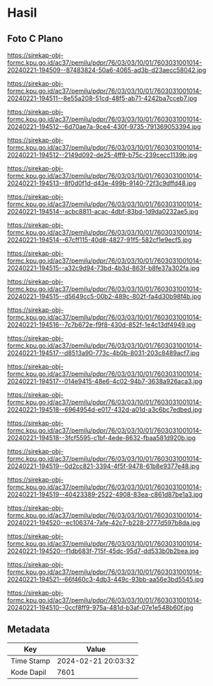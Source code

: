 # Hasil

## Foto C Plano

https://sirekap-obj-formc.kpu.go.id/ac37/pemilu/pdpr/76/03/03/10/01/7603031001014-20240221-194509--87483824-50a6-4065-ad3b-d23aecc58042.jpg

https://sirekap-obj-formc.kpu.go.id/ac37/pemilu/pdpr/76/03/03/10/01/7603031001014-20240221-194511--8e55a208-51cd-48f5-ab71-4242ba7cceb7.jpg

https://sirekap-obj-formc.kpu.go.id/ac37/pemilu/pdpr/76/03/03/10/01/7603031001014-20240221-194512--6d70ae7a-9ce4-430f-9735-791369053394.jpg

https://sirekap-obj-formc.kpu.go.id/ac37/pemilu/pdpr/76/03/03/10/01/7603031001014-20240221-194512--2149d092-de25-4ff9-b75c-239cecc1139b.jpg

https://sirekap-obj-formc.kpu.go.id/ac37/pemilu/pdpr/76/03/03/10/01/7603031001014-20240221-194513--8f0d0f1d-d43e-499b-9140-72f3c9dffd48.jpg

https://sirekap-obj-formc.kpu.go.id/ac37/pemilu/pdpr/76/03/03/10/01/7603031001014-20240221-194514--acbc8811-acac-4dbf-83bd-1d9da0232ae5.jpg

https://sirekap-obj-formc.kpu.go.id/ac37/pemilu/pdpr/76/03/03/10/01/7603031001014-20240221-194514--67cff115-40d8-4827-91f5-582cf1e9ecf5.jpg

https://sirekap-obj-formc.kpu.go.id/ac37/pemilu/pdpr/76/03/03/10/01/7603031001014-20240221-194515--a32c9d94-73bd-4b3d-863f-b8fe37a302fa.jpg

https://sirekap-obj-formc.kpu.go.id/ac37/pemilu/pdpr/76/03/03/10/01/7603031001014-20240221-194515--d5649cc5-00b2-489c-802f-fa4d30b98f4b.jpg

https://sirekap-obj-formc.kpu.go.id/ac37/pemilu/pdpr/76/03/03/10/01/7603031001014-20240221-194516--7c7b672e-f9f8-430d-852f-1e4c13df4949.jpg

https://sirekap-obj-formc.kpu.go.id/ac37/pemilu/pdpr/76/03/03/10/01/7603031001014-20240221-194517--d8513a90-773c-4b0b-8031-203c8489acf7.jpg

https://sirekap-obj-formc.kpu.go.id/ac37/pemilu/pdpr/76/03/03/10/01/7603031001014-20240221-194517--014e9415-48e6-4c02-94b7-3638a926aca3.jpg

https://sirekap-obj-formc.kpu.go.id/ac37/pemilu/pdpr/76/03/03/10/01/7603031001014-20240221-194518--6964954d-e017-432d-a01d-a3c6bc7edbed.jpg

https://sirekap-obj-formc.kpu.go.id/ac37/pemilu/pdpr/76/03/03/10/01/7603031001014-20240221-194518--3fcf5595-c1bf-4ede-8632-fbaa581d920b.jpg

https://sirekap-obj-formc.kpu.go.id/ac37/pemilu/pdpr/76/03/03/10/01/7603031001014-20240221-194519--0d2cc821-3394-4f5f-9478-61b8e9377e48.jpg

https://sirekap-obj-formc.kpu.go.id/ac37/pemilu/pdpr/76/03/03/10/01/7603031001014-20240221-194519--40423389-2522-4908-83ea-c861d87be1a3.jpg

https://sirekap-obj-formc.kpu.go.id/ac37/pemilu/pdpr/76/03/03/10/01/7603031001014-20240221-194520--ec106374-7afe-42c7-b228-2777d597b8da.jpg

https://sirekap-obj-formc.kpu.go.id/ac37/pemilu/pdpr/76/03/03/10/01/7603031001014-20240221-194520--f1db683f-715f-45dc-95d7-dd533b0b2bea.jpg

https://sirekap-obj-formc.kpu.go.id/ac37/pemilu/pdpr/76/03/03/10/01/7603031001014-20240221-194521--66f460c3-4db3-449c-93bb-aa56e3bd5545.jpg

https://sirekap-obj-formc.kpu.go.id/ac37/pemilu/pdpr/76/03/03/10/01/7603031001014-20240221-194510--0ccf8ff9-975a-481d-b3af-07e1e548b60f.jpg


## Metadata

| Key        | Value               |
| ---------- | ------------------- |
| Time Stamp | 2024-02-21 20:03:32 |
| Kode Dapil | 7601                |



